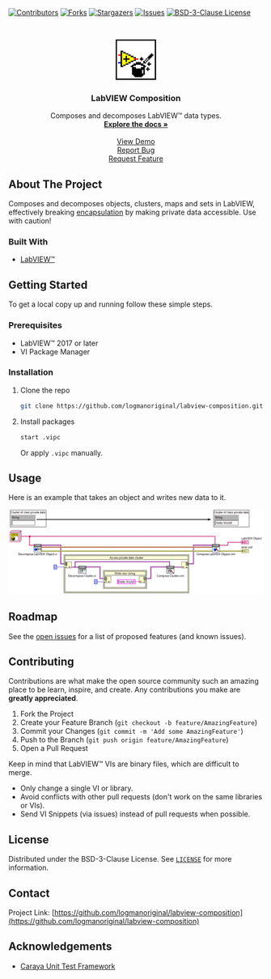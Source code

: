 <!-- Based on https://github.com/othneildrew/Best-README-Template -->
<!-- PROJECT SHIELDS -->
<!--
*** I'm using markdown "reference style" links for readability.
*** Reference links are enclosed in brackets [ ] instead of parentheses ( ).
*** See the bottom of this document for the declaration of the reference variables
*** for contributors-url, forks-url, etc. This is an optional, concise syntax you may use.
*** https://www.markdownguide.org/basic-syntax/#reference-style-links
-->
[![Contributors][contributors-shield]][contributors-url]
[![Forks][forks-shield]][forks-url]
[![Stargazers][stars-shield]][stars-url]
[![Issues][issues-shield]][issues-url]
[![BSD-3-Clause License][license-shield]][license-url]

<!-- PROJECT LOGO -->
<br>
<p align="center">
  <a href="https://github.com/logmanoriginal/labview-composition">
    <img src=".github/images/logo.png" alt="Logo" width="80" height="80">
  </a>

  <h3 align="center">LabVIEW Composition</h3>

  <p align="center">
    Composes and decomposes LabVIEW&trade; data types.
    <br>
    <a href="https://github.com/logmanoriginal/labview-composition"><strong>Explore the docs »</strong></a>
    <br>
    <br>
    <a href="https://github.com/logmanoriginal/labview-composition">View Demo</a>
    <br>
    <a href="https://github.com/logmanoriginal/labview-composition/issues">Report Bug</a>
    <br>
    <a href="https://github.com/logmanoriginal/labview-composition/issues">Request Feature</a>
  </p>
</p>

<!-- ABOUT THE PROJECT -->
## About The Project

Composes and decomposes objects, clusters, maps and sets in LabVIEW, effectively breaking [encapsulation](https://en.wikipedia.org/wiki/Encapsulation_(computer_programming)) by making private data accessible. Use with caution!

### Built With

* [LabVIEW&trade;](https://www.ni.com/labview)

<!-- GETTING STARTED -->
## Getting Started

To get a local copy up and running follow these simple steps.

### Prerequisites

* LabVIEW&trade; 2017 or later
* VI Package Manager

### Installation

1. Clone the repo
   ```sh
   git clone https://github.com/logmanoriginal/labview-composition.git
   ```
2. Install packages
   ```sh
   start .vipc
   ```
   Or apply `.vipc` manually.

<!-- USAGE EXAMPLES -->
## Usage

Here is an example that takes an object and writes new data to it.

![Example](.github/images/example1.png)

<!-- ROADMAP -->
## Roadmap

See the [open issues](https://github.com/logmanoriginal/labview-composition/issues) for a list of proposed features (and known issues).

<!-- CONTRIBUTING -->
## Contributing

Contributions are what make the open source community such an amazing place to be learn, inspire, and create. Any contributions you make are **greatly appreciated**.

1. Fork the Project
2. Create your Feature Branch (`git checkout -b feature/AmazingFeature`)
3. Commit your Changes (`git commit -m 'Add some AmazingFeature'`)
4. Push to the Branch (`git push origin feature/AmazingFeature`)
5. Open a Pull Request

Keep in mind that LabVIEW&trade; VIs are binary files, which are difficult to merge.
- Only change a single VI or library.
- Avoid conflicts with other pull requests (don't work on the same libraries or VIs).
- Send VI Snippets (via issues) instead of pull requests when possible.

<!-- LICENSE -->
## License

Distributed under the BSD-3-Clause License. See [`LICENSE`](LICENSE.txt) for more information.

<!-- CONTACT -->
## Contact

Project Link: [https://github.com/logmanoriginal/labview-composition](https://github.com/logmanoriginal/labview-composition)

<!-- ACKNOWLEDGEMENTS -->
## Acknowledgements

* [Caraya Unit Test Framework](https://github.com/JKISoftware/Caraya)

<!-- MARKDOWN LINKS & IMAGES -->
<!-- https://www.markdownguide.org/basic-syntax/#reference-style-links -->
[contributors-shield]: https://img.shields.io/github/contributors/logmanoriginal/labview-composition.svg?style=for-the-badge
[contributors-url]: https://github.com/logmanoriginal/labview-composition/graphs/contributors
[forks-shield]: https://img.shields.io/github/forks/logmanoriginal/labview-composition.svg?style=for-the-badge
[forks-url]: https://github.com/logmanoriginal/labview-composition/network/members
[stars-shield]: https://img.shields.io/github/stars/logmanoriginal/labview-composition.svg?style=for-the-badge
[stars-url]: https://github.com/logmanoriginal/labview-composition/stargazers
[issues-shield]: https://img.shields.io/github/issues/logmanoriginal/labview-composition.svg?style=for-the-badge
[issues-url]: https://github.com/logmanoriginal/labview-composition/issues
[license-shield]: https://img.shields.io/github/license/logmanoriginal/labview-composition.svg?style=for-the-badge
[license-url]: https://github.com/logmanoriginal/labview-composition/blob/master/LICENSE.txt
